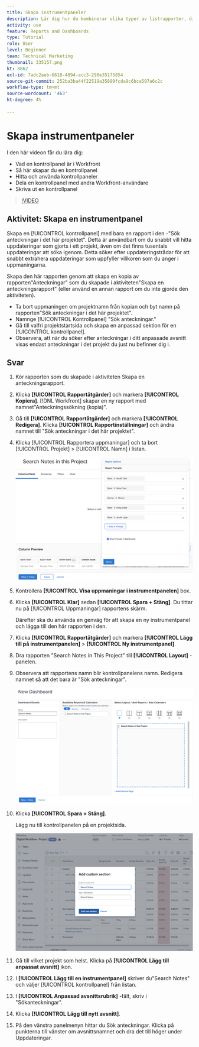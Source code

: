 ```yaml
---
title: Skapa instrumentpaneler
description: Lär dig hur du kombinerar olika typer av listrapporter, diagram, kalendrar och externa webbsidor till en kontrollpanel i Workfront.
activity: use
feature: Reports and Dashboards
type: Tutorial
role: User
level: Beginner
team: Technical Marketing
thumbnail: 335157.png
kt: 8862
exl-id: 7adc2aeb-6618-4894-acc3-298e35175854
source-git-commit: 252ba3ba44f22519a35899fcda9c6bca597a6c2c
workflow-type: tm+mt
source-wordcount: '463'
ht-degree: 4%

---
```


# Skapa instrumentpaneler

I den här videon får du lära dig:

* Vad en kontrollpanel är i Workfront
* Så här skapar du en kontrollpanel
* Hitta och använda kontrollpaneler
* Dela en kontrollpanel med andra Workfront-användare
* Skriva ut en kontrollpanel

>[!VIDEO](https://video.tv.adobe.com/v/335157/?quality=12)

## Aktivitet: Skapa en instrumentpanel

Skapa en [!UICONTROL kontrollpanel] med bara en rapport i den -&quot;Sök anteckningar i det här projektet&quot;. Detta är användbart om du snabbt vill hitta uppdateringar som gjorts i ett projekt, även om det finns tusentals uppdateringar att söka igenom. Detta söker efter uppdateringstrådar för att snabbt extrahera uppdateringar som uppfyller villkoren som du anger i uppmaningarna.

Skapa den här rapporten genom att skapa en kopia av rapporten&quot;Anteckningar&quot; som du skapade i aktiviteten&quot;Skapa en anteckningsrapport&quot; (eller använd en annan rapport om du inte gjorde den aktiviteten).

* Ta bort uppmaningen om projektnamn från kopian och byt namn på rapporten&quot;Sök anteckningar i det här projektet&quot;.
* Namnge [!UICONTROL Kontrollpanel] &quot;Sök anteckningar.&quot;
* Gå till valfri projektstartsida och skapa en anpassad sektion för en [!UICONTROL kontrollpanel].
* Observera, att när du söker efter anteckningar i ditt anpassade avsnitt visas endast anteckningar i det projekt du just nu befinner dig i.

## Svar

1. Kör rapporten som du skapade i aktiviteten Skapa en anteckningsrapport.
1. Klicka **[!UICONTROL Rapportåtgärder]** och markera **[!UICONTROL Kopiera]**. [!DNL Workfront] skapar en ny rapport med namnet&quot;Anteckningssökning (kopia)&quot;.
1. Gå till **[!UICONTROL Rapportåtgärder]** och markera **[!UICONTROL Redigera]**. Klicka **[!UICONTROL Rapportinställningar]** och ändra namnet till &quot;Sök anteckningar i det här projektet&quot;.
1. Klicka [!UICONTROL Rapportera uppmaningar] och ta bort [!UICONTROL Projekt] > [!UICONTROL Namn] i listan.

   ![En bild av skärmen för att skapa en ny instrumentpanel](assets/edit-report-prompts.png)

1. Kontrollera **[!UICONTROL Visa uppmaningar i instrumentpanelen]** box.
1. Klicka **[!UICONTROL Klar]** sedan **[!UICONTROL Spara + Stäng]**. Du tittar nu på [!UICONTROL Uppmaningar] rapportens skärm.

   Därefter ska du använda en genväg för att skapa en ny instrumentpanel och lägga till den här rapporten i den.

1. Klicka **[!UICONTROL Rapportåtgärder]** och markera **[!UICONTROL Lägg till på instrumentpanelen]** > **[!UICONTROL Ny instrumentpanel]**.
1. Dra rapporten &quot;Search Notes in This Project&quot; till **[!UICONTROL Layout]** -panelen.
1. Observera att rapportens namn blir kontrollpanelens namn. Redigera namnet så att det bara är &quot;Sök anteckningar&quot;.

   ![En bild av skärmen för att skapa en ny instrumentpanel](assets/create-dashboard.png)

1. Klicka **[!UICONTROL Spara + Stäng]**.

   Lägg nu till kontrollpanelen på en projektsida.

   ![En bild av skärmen för att skapa en ny instrumentpanel](assets/add-custom-section.png)

1. Gå till vilket projekt som helst. Klicka på **[!UICONTROL Lägg till anpassat avsnitt]** ikon.
1. I **[!UICONTROL Lägg till en instrumentpanel]** skriver du&quot;Search Notes&quot; och väljer [!UICONTROL kontrollpanel] från listan.
1. I **[!UICONTROL Anpassad avsnittsrubrik]** -fält, skriv i &quot;Sökanteckningar&quot;.
1. Klicka **[!UICONTROL Lägg till nytt avsnitt]**.
1. På den vänstra panelmenyn hittar du Sök anteckningar. Klicka på punkterna till vänster om avsnittsnamnet och dra det till höger under Uppdateringar.
